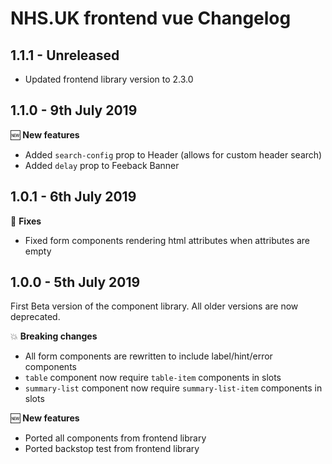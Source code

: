 # NHS.UK frontend vue Changelog

## 1.1.1 - Unreleased

- Updated frontend library version to 2.3.0

## 1.1.0 - 9th July 2019

:new: **New features**
- Added `search-config` prop to Header (allows for custom header search)
- Added `delay` prop to Feeback Banner

## 1.0.1 - 6th July 2019

:wrench: **Fixes**

- Fixed form components rendering html attributes when attributes are empty

## 1.0.0 - 5th July 2019

First Beta version of the component library. All older versions are now deprecated.

:boom: **Breaking changes**
- All form components are rewritten to include label/hint/error components
- `table` component now require `table-item` components in slots
- `summary-list` component now require `summary-list-item` components in slots


:new: **New features**
- Ported all components from frontend library
- Ported backstop test from frontend library
